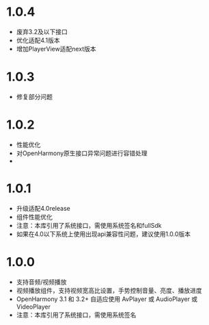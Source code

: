 # 1.0.4

- 废弃3.2及以下接口
- 优化适配4.1版本
- 增加PlayerView适配next版本

# 1.0.3

- 修复部分问题

# 1.0.2

- 性能优化
- 对OpenHarmony原生接口异常问题进行容错处理
-

# 1.0.1

- 升级适配4.0release
- 组件性能优化
- 注意：本库引用了系统接口，需使用系统签名和fullSdk
- 如果在4.0以下系统上使用出现api兼容性问题，建议使用1.0.0版本

# 1.0.0

- 支持音频/视频播放
- 视频播放组件，支持视频宽高比设置，手势控制音量、亮度、播放进度
- OpenHarmony 3.1 和 3.2+ 自适应使用 AvPlayer 或 AudioPlayer 或 VideoPlayer
- 注意：本库引用了系统接口，需使用系统签名
